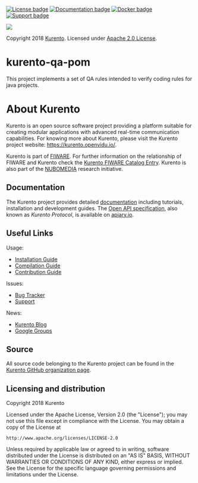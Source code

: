 [![License badge](https://img.shields.io/badge/license-Apache2-orange.svg)](http://www.apache.org/licenses/LICENSE-2.0)
[![Documentation badge](https://readthedocs.org/projects/fiware-orion/badge/?version=latest)](https://doc-kurento.readthedocs.io)
[![Docker badge](https://img.shields.io/docker/pulls/fiware/orion.svg)](https://hub.docker.com/r/fiware/stream-oriented-kurento/)
[![Support badge]( https://img.shields.io/badge/support-sof-yellowgreen.svg)](https://stackoverflow.com/questions/tagged/kurento)

[![][KurentoImage]][Kurento]

Copyright 2018 [Kurento]. Licensed under [Apache 2.0 License].

[Kurento]: https://kurento.openvidu.io/
[KurentoImage]: https://secure.gravatar.com/avatar/21a2a12c56b2a91c8918d5779f1778bf?s=120
[Apache 2.0 License]: http://www.apache.org/licenses/LICENSE-2.0



kurento-qa-pom
==============

This project implements a set of QA rules intended to verify coding rules for java projects.



About Kurento
=============

Kurento is an open source software project providing a platform suitable for creating modular applications with advanced real-time communication capabilities. For knowing more about Kurento, please visit the Kurento project website: https://kurento.openvidu.io/.

Kurento is part of [FIWARE]. For further information on the relationship of FIWARE and Kurento check the [Kurento FIWARE Catalog Entry]. Kurento is also part of the [NUBOMEDIA] research initiative.

[FIWARE]: http://www.fiware.org
[Kurento FIWARE Catalog Entry]: http://catalogue.fiware.org/enablers/stream-oriented-kurento
[NUBOMEDIA]: http://www.nubomedia.eu



Documentation
-------------

The Kurento project provides detailed [documentation] including tutorials, installation and development guides. The [Open API specification], also known as *Kurento Protocol*, is available on [apiary.io].

[documentation]: https://kurento.openvidu.io/documentation
[Open API specification]: http://kurento.github.io/doc-kurento/
[apiary.io]: http://docs.streamoriented.apiary.io/



Useful Links
------------

Usage:

* [Installation Guide](https://doc-kurento.readthedocs.io/en/latest/user/installation.html)
* [Compilation Guide](https://doc-kurento.readthedocs.io/en/latest/dev/dev_guide.html#developing-kms)
* [Contribution Guide](https://doc-kurento.readthedocs.io/en/latest/project/contribute.html)

Issues:

* [Bug Tracker](https://github.com/Kurento/bugtracker/issues)
* [Support](https://doc-kurento.readthedocs.io/en/latest/user/support.html)

News:

* [Kurento Blog](https://kurento.openvidu.io/blog)
* [Google Groups](https://groups.google.com/forum/#!forum/kurento)



Source
------

All source code belonging to the Kurento project can be found in the [Kurento GitHub organization page].

[Kurento GitHub organization page]: https://github.com/Kurento



Licensing and distribution
--------------------------

Copyright 2018 Kurento

Licensed under the Apache License, Version 2.0 (the "License");
you may not use this file except in compliance with the License.
You may obtain a copy of the License at

    http://www.apache.org/licenses/LICENSE-2.0

Unless required by applicable law or agreed to in writing, software
distributed under the License is distributed on an "AS IS" BASIS,
WITHOUT WARRANTIES OR CONDITIONS OF ANY KIND, either express or implied.
See the License for the specific language governing permissions and
limitations under the License.
